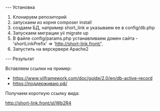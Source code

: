 --- Установка

1) Клонируем репозиторий
2) запускаем из корня composer install
3) создаем БД, например short_link и указываем ее в config/db.php
4) Запускаем миграции  yii migrate up
5) В файле config/params.php устанавливаем домен сайта - 'shortLinkPrefix' => 'http://short-link.front/',
6) Запустить на версервере Apache2

--- Результат

Вставляем ссылки на пример:
  - https://www.yiiframework.com/doc/guide/2.0/en/db-active-record
  - https://поддерживаю.рф/
  
Получаем короткую ссылку вида:

http://short-link.front/sl/Wb2R4